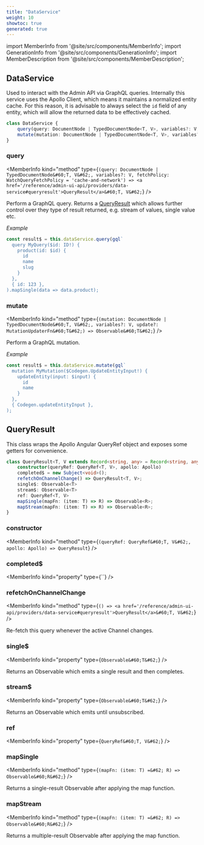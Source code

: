 ```yaml
---
title: "DataService"
weight: 10
showtoc: true
generated: true
---
```

<!-- This file was generated from the Vendure source. Do not modify. Instead, re-run the "docs:build" script -->
import MemberInfo from '@site/src/components/MemberInfo';
import GenerationInfo from '@site/src/components/GenerationInfo';
import MemberDescription from '@site/src/components/MemberDescription';


## DataService

<GenerationInfo sourceFile="packages/admin-ui/src/lib/core/src/data/providers/data.service.ts" sourceLine="33" packageName="@vendure/admin-ui" />

Used to interact with the Admin API via GraphQL queries. Internally this service uses the
Apollo Client, which means it maintains a normalized entity cache. For this reason, it is
advisable to always select the `id` field of any entity, which will allow the returned data
to be effectively cached.

```ts title="Signature"
class DataService {
    query(query: DocumentNode | TypedDocumentNode<T, V>, variables?: V, fetchPolicy: WatchQueryFetchPolicy = 'cache-and-network') => QueryResult<T, V>;
    mutate(mutation: DocumentNode | TypedDocumentNode<T, V>, variables?: V, update?: MutationUpdaterFn<T>) => Observable<T>;
}
```

<div className="members-wrapper">

### query

<MemberInfo kind="method" type={`(query: DocumentNode | TypedDocumentNode&#60;T, V&#62;, variables?: V, fetchPolicy: WatchQueryFetchPolicy = 'cache-and-network') => <a href='/reference/admin-ui-api/providers/data-service#queryresult'>QueryResult</a>&#60;T, V&#62;`}   />

Perform a GraphQL query. Returns a <a href='/reference/admin-ui-api/providers/data-service#queryresult'>QueryResult</a> which allows further control over
they type of result returned, e.g. stream of values, single value etc.

*Example*

```ts
const result$ = this.dataService.query(gql`
  query MyQuery($id: ID!) {
    product(id: $id) {
      id
      name
      slug
    }
  },
  { id: 123 },
).mapSingle(data => data.product);
```
### mutate

<MemberInfo kind="method" type={`(mutation: DocumentNode | TypedDocumentNode&#60;T, V&#62;, variables?: V, update?: MutationUpdaterFn&#60;T&#62;) => Observable&#60;T&#62;`}   />

Perform a GraphQL mutation.

*Example*

```ts
const result$ = this.dataService.mutate(gql`
  mutation MyMutation($Codegen.UpdateEntityInput!) {
    updateEntity(input: $input) {
      id
      name
    }
  },
  { Codegen.updateEntityInput },
);
```


</div>


## QueryResult

<GenerationInfo sourceFile="packages/admin-ui/src/lib/core/src/data/query-result.ts" sourceLine="19" packageName="@vendure/admin-ui" />

This class wraps the Apollo Angular QueryRef object and exposes some getters
for convenience.

```ts title="Signature"
class QueryResult<T, V extends Record<string, any> = Record<string, any>> {
    constructor(queryRef: QueryRef<T, V>, apollo: Apollo)
    completed$ = new Subject<void>();
    refetchOnChannelChange() => QueryResult<T, V>;
    single$: Observable<T>
    stream$: Observable<T>
    ref: QueryRef<T, V>
    mapSingle(mapFn: (item: T) => R) => Observable<R>;
    mapStream(mapFn: (item: T) => R) => Observable<R>;
}
```

<div className="members-wrapper">

### constructor

<MemberInfo kind="method" type={`(queryRef: QueryRef&#60;T, V&#62;, apollo: Apollo) => QueryResult`}   />


### completed$

<MemberInfo kind="property" type={``}   />


### refetchOnChannelChange

<MemberInfo kind="method" type={`() => <a href='/reference/admin-ui-api/providers/data-service#queryresult'>QueryResult</a>&#60;T, V&#62;`}   />

Re-fetch this query whenever the active Channel changes.
### single$

<MemberInfo kind="property" type={`Observable&#60;T&#62;`}   />

Returns an Observable which emits a single result and then completes.
### stream$

<MemberInfo kind="property" type={`Observable&#60;T&#62;`}   />

Returns an Observable which emits until unsubscribed.
### ref

<MemberInfo kind="property" type={`QueryRef&#60;T, V&#62;`}   />


### mapSingle

<MemberInfo kind="method" type={`(mapFn: (item: T) =&#62; R) => Observable&#60;R&#62;`}   />

Returns a single-result Observable after applying the map function.
### mapStream

<MemberInfo kind="method" type={`(mapFn: (item: T) =&#62; R) => Observable&#60;R&#62;`}   />

Returns a multiple-result Observable after applying the map function.


</div>

